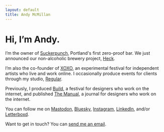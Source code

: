 ```yaml
---
layout: default
title: Andy McMillan
---
```


# Hi, I’m Andy.

I’m the owner of [Suckerpunch](https://suckerpunch.bar), Portland's first zero-proof bar. We just announced our non-alcoholic brewery project, [Heck](https://heck.beer).

I’m also the co-founder of [XOXO](https://xoxofest.com), an experimental festival for independent artists who live and work online. I occasionally produce events for clients through my studio, [Regular](https://regular.events).

Previously, I produced [Build](https://buildconf.com), a festival for designers who work on the internet, and published [The Manual](https://alwaysreadthemanual.com), a journal for designers who work on the internet.

You can follow me on [Mastodon](https://xoxo.zone/@andymcmillan), [Bluesky](https://bsky.app/profile/andymcmillan.bsky.social), [Instagram](https://www.instagram.com/goodonpaper/), [LinkedIn](https://www.linkedin.com/in/goodonpaper/), and/or [Letterboxd](https://letterboxd.com/andymcmillan/).

Want to get in touch? You can [send me an email](mailto:hi@andymcmillan.com).
